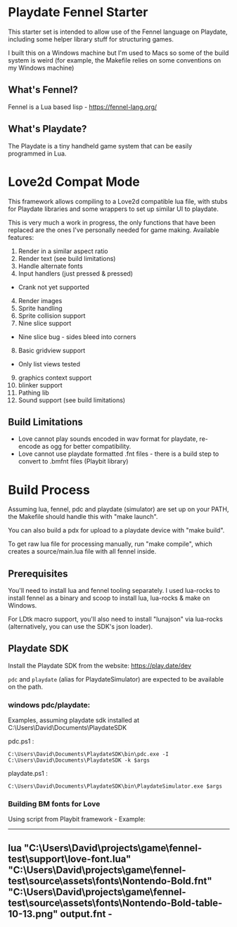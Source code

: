 # Playdate Fennel Starter

This starter set is intended to allow use of the Fennel language on Playdate,
including some helper library stuff for structuring games.

I built this on a Windows machine but I'm used to Macs so some of the build system is weird (for example, the Makefile relies on some conventions on my Windows machine)

## What's Fennel?

Fennel is a Lua based lisp - https://fennel-lang.org/

## What's Playdate?

The Playdate is a tiny handheld game system that can be easily programmed in Lua.

# Love2d Compat Mode

This framework allows compiling to a Love2d compatible lua file, with stubs for Playdate libraries and some wrappers to set up similar UI to playdate.

This is very much a work in progress, the only functions that have been replaced are the ones I've personally needed for game making. Available features:

1. Render in a similar aspect ratio
2. Render text (see build limitations)
3. Handle alternate fonts
3. Input handlers (just pressed & pressed)
  - Crank not yet supported
4. Render images
5. Sprite handling
6. Sprite collision support
7. Nine slice support
  - Nine slice bug - sides bleed into corners
8. Basic gridview support
  - Only list views tested
9. graphics context support
10. blinker support
11. Pathing lib
12. Sound support (see build limitations)

## Build Limitations

* Love cannot play sounds encoded in wav format for playdate, re-encode as ogg for better compatibility.
* Love cannot use playdate formatted .fnt files - there is a build step to convert to .bmfnt files (Playbit library)

# Build Process

Assuming lua, fennel, pdc and playdate (simulator) are set up on your PATH, the Makefile should handle this with "make launch".

You can also build a pdx for upload to a playdate device with "make build".

To get raw lua file for processing manually, run "make compile", which creates a source/main.lua file with all fennel inside.

## Prerequisites

You'll need to install lua and fennel tooling separately. I used lua-rocks to install fennel as a binary and scoop to install lua, lua-rocks & make on Windows.

For LDtk macro support, you'll also need to install "lunajson" via lua-rocks (alternatively, you can use the SDK's json loader).

## Playdate SDK

Install the Playdate SDK from the website: https://play.date/dev

`pdc` and `playdate` (alias for PlaydateSimulator) are expected to be available on the path.

### windows pdc/playdate:

Examples, assuming playdate sdk installed at C:\Users\David\Documents\PlaydateSDK

pdc.ps1 :

```
C:\Users\David\Documents\PlaydateSDK\bin\pdc.exe -I C:\Users\David\Documents\PlaydateSDK -k $args
```

playdate.ps1 :

```
C:\Users\David\Documents\PlaydateSDK\bin\PlaydateSimulator.exe $args
```


### Building BM fonts for Love

Using script from Playbit framework - Example: 

---
lua "C:\Users\David\projects\game\fennel-test\support\love-font.lua" "C:\Users\David\projects\game\fennel-test\source\assets\fonts\Nontendo-Bold.fnt" "C:\Users\David\projects\game\fennel-test\source\assets\fonts\Nontendo-Bold-table-10-13.png" output.fnt -
---
